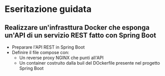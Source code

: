 # Eseritazione guidata

## Realizzare un'infrasttura Docker che esponga un'API di un servizio REST fatto con Spring Boot

- Preparare l'API REST in Spring Boot
- Definire il file compose con:
  - Un reverse proxy NGINX che punti all'API
  - Un container costruito dalla buil del DOckerfile presente nel progetto Spring Boot